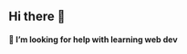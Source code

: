 ## Hi there 👋
#### 🤔 I’m looking for help with learning web dev
<!--[![Joel's github stats](https://github-readme-stats.vercel.app/api?username=joelyoshiya)](https://github.com/anuraghazra/github-readme-stats)
-->


<!--
**joelyoshiya/joelyoshiya** is a ✨ _special_ ✨ repository because its `README.md` (this file) appears on your GitHub profile.

Here are some ideas to get you started:

- 🔭 I’m currently working on ...
- 🌱 I’m currently learning ...
- 👯 I’m looking to collaborate on ...
- 🤔 I’m looking for help with ...
- 💬 Ask me about ...
- 📫 How to reach me: ...
- 😄 Pronouns: ...
- ⚡ Fun fact: ...
-->
